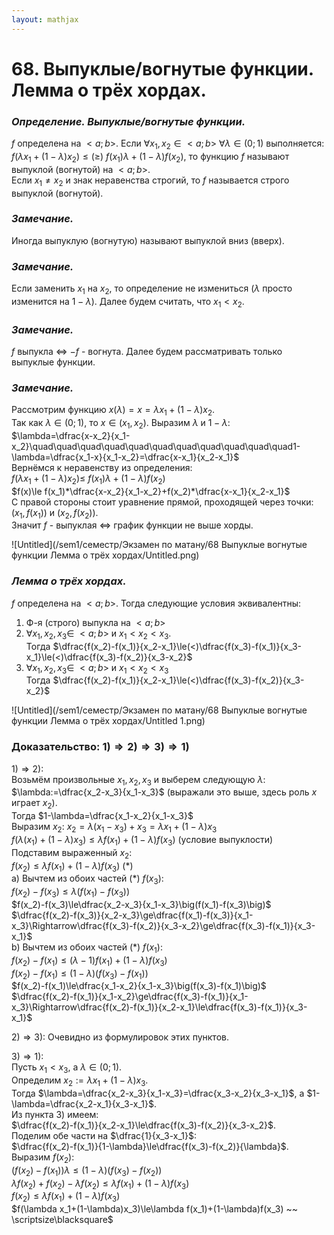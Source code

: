```yaml
---  
layout: mathjax  
---  
```

  
# 68. Выпуклые/вогнутые функции. Лемма о трёх хордах.  
  
### *Определение. Выпуклые/вогнутые функции.*  
$f$ определена на $<a;b>$. Если $\forall x_1, x_2\in <a;b>~\forall\lambda\in(0;1)$ выполняется: $f\big(\lambda x_1+(1-\lambda)x_2\big)\le (\ge)~f(x_1)\lambda+(1-\lambda)f(x_2)$, то функцию $f$ называют выпуклой (вогнутой) на $<a;b>$.  
Если $x_1\ne x_2$ и знак неравенства строгий, то $f$ называется строго выпуклой (вогнутой).  
  
### *Замечание.*  
Иногда выпуклую (вогнутую) называют выпуклой вниз (вверх).  
  
### *Замечание.*  
Если заменить $x_1$ на $x_2$, то определение не измениться ($\lambda$ просто изменится на $1-\lambda$). Далее будем считать, что $x_1<x_2$.  
  
### *Замечание.*  
$f$ выпукла $\Leftrightarrow$ $-f$ - вогнута. Далее будем рассматривать только выпуклые функции.  
  
### *Замечание.*  
Рассмотрим функцию $x(\lambda)=x=\lambda x_1 + (1-\lambda)x_2$.  
Так как $\lambda\in(0;1)$, то $x\in(x_1, x_2)$. Выразим $\lambda$ и $1-\lambda$:  
$\lambda=\dfrac{x-x_2}{x_1-x_2}\quad\quad\quad\quad\quad\quad\quad\quad\quad\quad\quad1-\lambda=\dfrac{x_1-x}{x_1-x_2}=\dfrac{x-x_1}{x_2-x_1}$  
Вернёмся к неравенству из определения:  
$f\big(\lambda x_1+(1-\lambda)x_2\big)\le ~f(x_1)\lambda+(1-\lambda)f(x_2)$  
$f(x)\le f(x_1)*\dfrac{x-x_2}{x_1-x_2}+f(x_2)*\dfrac{x-x_1}{x_2-x_1}$  
С правой стороны стоит уравнение прямой, проходящей через точки:  
$\big(x_1, f(x_1)\big)$ и $\big(x_2, f(x_2)\big)$.  
Значит $f$ - выпуклая $\Leftrightarrow$ график функции не выше хорды.  
  
![Untitled](/sem1/семестр/Экзамен по матану/68 Выпуклые вогнутые функции Лемма о трёх хордах/Untitled.png)  
  
### *Лемма о трёх хордах.*  
$f$ определена на $<a;b>$. Тогда следующие условия эквивалентны:  
1) Ф-я (строго) выпукла на $<a;b>$  
2) $\forall x_1, x_2, x_3\in~<a;b>$ и $x_1<x_2<x_3$.  
    Тогда $\dfrac{f(x_2)-f(x_1)}{x_2-x_1}\le(<)\dfrac{f(x_3)-f(x_1)}{x_3-x_1}\le(<)\dfrac{f(x_3)-f(x_2)}{x_3-x_2}$  
3) $\forall x_1, x_2, x_3\in~<a;b>$ и $x_1 < x_2 < x_3$  
    Тогда $\dfrac{f(x_2)-f(x_1)}{x_2-x_1}\le(<)\dfrac{f(x_3)-f(x_2)}{x_3-x_2}$  
  
![Untitled](/sem1/семестр/Экзамен по матану/68 Выпуклые вогнутые функции Лемма о трёх хордах/Untitled 1.png)  
  
### Доказательство: $1) \Rightarrow 2) \Rightarrow 3) \Rightarrow 1)$  
$1) \Rightarrow 2)$:  
Возьмём произвольные $x_1, x_2, x_3$ и выберем следующую $\lambda$:  
$\lambda:=\dfrac{x_2-x_3}{x_1-x_3}$ (выражали это выше, здесь роль $x$ играет $x_2$).  
Тогда $1-\lambda=\dfrac{x_1-x_2}{x_1-x_3}$  
Выразим $x_2$: $x_2=\lambda(x_1-x_3)+x_3=\lambda x_1 + (1-\lambda)x_3$  
$f\big(\lambda(x_1)+(1-\lambda)x_3\big)\le\lambda f(x_1)+(1-\lambda)f(x_3)$ (условие выпуклости)  
Подставим выраженный $x_2$:  
$f(x_2)\le\lambda f(x_1)+(1-\lambda)f(x_3)$ $( * )$  
a) Вычтем из обоих частей $( * )$ $f(x_3)$:  
$f(x_2)-f(x_3)\le\lambda\big(f(x_1)-f(x_3)\big)$  
$f(x_2)-f(x_3)\le\dfrac{x_2-x_3}{x_1-x_3}\big(f(x_1)-f(x_3)\big)$  
$\dfrac{f(x_2)-f(x_3)}{x_2-x_3}\ge\dfrac{f(x_1)-f(x_3)}{x_1-x_3}\Rightarrow\dfrac{f(x_3)-f(x_2)}{x_3-x_2}\ge\dfrac{f(x_3)-f(x_1)}{x_3-x_1}$  
b) Вычтем из обоих частей $( * )$ $f(x_1)$:  
$f(x_2)-f(x_1)\le(\lambda-1)f(x_1)+(1-\lambda)f(x_3)$  
$f(x_2)-f(x_1)\le(1-\lambda)\big(f(x_3)-f(x_1)\big)$  
$f(x_2)-f(x_1)\le\dfrac{x_1-x_2}{x_1-x_3}\big(f(x_3)-f(x_1)\big)$  
$\dfrac{f(x_2)-f(x_1)}{x_1-x_2}\ge\dfrac{f(x_3)-f(x_1)}{x_1-x_3}\Rightarrow\dfrac{f(x_2)-f(x_1)}{x_2-x_1}\le\dfrac{f(x_3)-f(x_1)}{x_3-x_1}$  
  
$2)\Rightarrow3)$: Очевидно из формулировок этих пунктов.  
  
$3)\Rightarrow1)$:  
Пусть $x_1<x_3$, а $\lambda\in(0;1)$.  
Определим $x_2:=\lambda x_1+(1-\lambda)x_3$.  
Тогда $\lambda=\dfrac{x_2-x_3}{x_1-x_3}=\dfrac{x_3-x_2}{x_3-x_1}$, а $1-\lambda=\dfrac{x_2-x_1}{x_3-x_1}$.  
Из пункта $3)$ имеем:  
$\dfrac{f(x_2)-f(x_1)}{x_2-x_1}\le\dfrac{f(x_3)-f(x_2)}{x_3-x_2}$.  
Поделим обе части на $\dfrac{1}{x_3-x_1}$:  
$\dfrac{f(x_2)-f(x_1)}{1-\lambda}\le\dfrac{f(x_3)-f(x_2)}{\lambda}$.  
Выразим $f(x_2)$:  
$\big(f(x_2)-f(x_1)\big)\lambda\le(1-\lambda)\big(f(x_3)-f(x_2)\big)$  
$\lambda f(x_2)+f(x_2)-\lambda f(x_2)\le\lambda f(x_1)+(1-\lambda)f(x_3)$  
$f(x_2)\le\lambda f(x_1)+(1-\lambda)f(x_3)$  
$f(\lambda x_1+(1-\lambda)x_3)\le\lambda f(x_1)+(1-\lambda)f(x_3) ~~ \scriptsize\blacksquare$  
